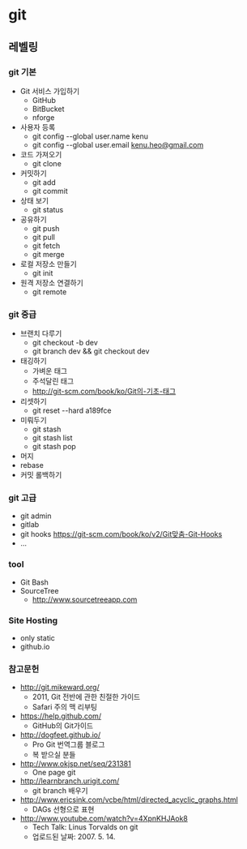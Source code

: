 # git
## 레벨링
### git 기본
* Git 서비스 가입하기
  * GitHub
  * BitBucket
  * nforge
* 사용자 등록
  * git config --global user.name kenu
  * git config --global user.email kenu.heo@gmail.com
* 코드 가져오기
  * git clone
* 커밋하기
  * git add
  * git commit
* 상태 보기
  * git status
* 공유하기
  * git push
  * git pull
  * git fetch
  * git merge
* 로컬 저장소 만들기
  * git init
* 원격 저장소 연결하기
  * git remote

### git 중급
* 브랜치 다루기
  * git checkout -b dev
  * git branch dev && git checkout dev
* 태깅하기
  * 가벼운 태그
  * 주석달린 태그
  * http://git-scm.com/book/ko/Git의-기초-태그
* 리셋하기
  * git reset --hard a189fce
* 미뤄두기
  * git stash
  * git stash list
  * git stash pop
* 머지
* rebase
* 커밋 롤백하기

### git 고급
* git admin
* gitlab
* git hooks https://git-scm.com/book/ko/v2/Git맞춤-Git-Hooks
* …

### tool
* Git Bash
* SourceTree
  * http://www.sourcetreeapp.com

### Site Hosting
* only static
* github.io


### 참고문헌
* http://git.mikeward.org/
  * 2011, Git 전반에 관한 친절한 가이드
  * Safari 주의 맥 리부팅
* https://help.github.com/
  * GitHub의 Git가이드
* http://dogfeet.github.io/
  * Pro Git 번역그룹 블로그
  * 복 받으실 분들
* http://www.okjsp.net/seq/231381
  * One page git
* http://learnbranch.urigit.com/
  * git branch 배우기
* http://www.ericsink.com/vcbe/html/directed_acyclic_graphs.html
  * DAGs 선형으로 표현
* http://www.youtube.com/watch?v=4XpnKHJAok8
  * Tech Talk: Linus Torvalds on git
  * 업로드된 날짜: 2007. 5. 14.
